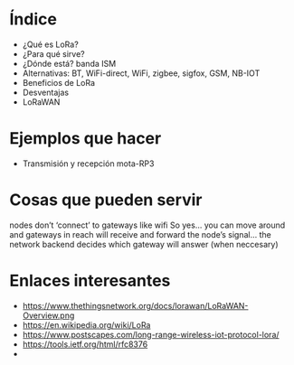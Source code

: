 # Índice
 * ¿Qué es LoRa? 
 * ¿Para qué sirve?
 * ¿Dónde está? banda ISM
 * Alternativas: BT, WiFi-direct, WiFi, zigbee, sigfox, GSM, NB-IOT
 * Beneficios de LoRa
 * Desventajas
 * LoRaWAN

# Ejemplos que hacer
 * Transmisión y recepción mota-RP3


# Cosas que pueden servir
 nodes don’t ‘connect’ to gateways like wifi
So yes… you can move around and gateways in reach will receive and forward the node’s signal… the network backend decides which gateway will answer (when neccesary)


# Enlaces interesantes
 * https://www.thethingsnetwork.org/docs/lorawan/LoRaWAN-Overview.png
 * https://en.wikipedia.org/wiki/LoRa
 * https://www.postscapes.com/long-range-wireless-iot-protocol-lora/
 * https://tools.ietf.org/html/rfc8376
 * 